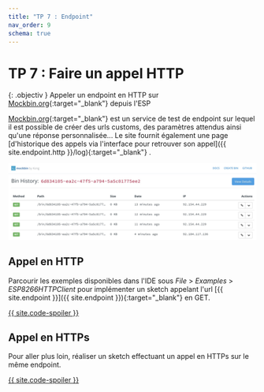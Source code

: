 ```yaml
---
title: "TP 7 : Endpoint"
nav_order: 9
schema: true
---
```


# TP 7 : Faire un appel HTTP

{: .objectiv }
Appeler un endpoint en HTTP sur [Mockbin.org](https://mockbin.org/){:target="_blank"}  depuis l'ESP

[Mockbin.org](https://mockbin.org/){:target="_blank"}  est un service de test de endpoint sur lequel il est possible de créer des urls customs, des paramètres attendus ainsi qu'une réponse personnalisée... Le site fournit également une page [d'historique des appels via l'interface pour retrouver son appel]({{ site.endpoint.http }}/log){:target="_blank"} .

![historique](resources/tp7-historique.jpg)

## Appel en HTTP
Parcourir les exemples disponibles dans l'IDE sous _File_ > _Examples_ > _ESP8266HTTPClient_ pour implémenter un sketch appelant l'url [{{ site.endpoint }}]({{ site.endpoint }}){:target="_blank"} en GET.

[{{ site.code-spoiler }}](tp7_code.md#appel-en-http)

## Appel en HTTPs

Pour aller plus loin, réaliser un sketch effectuant un appel en HTTPs sur le même endpoint.

[{{ site.code-spoiler }}](tp7_code.md#appel-en-https)
